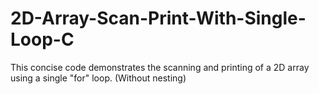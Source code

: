 # 2D-Array-Scan-Print-With-Single-Loop-C
This concise code demonstrates the scanning and printing of a 2D array using a single "for" loop. (Without nesting)
